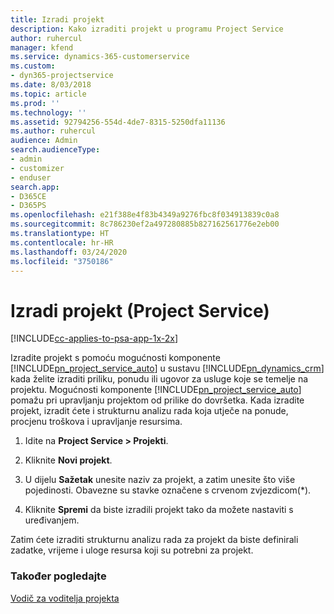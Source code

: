```yaml
---
title: Izradi projekt
description: Kako izraditi projekt u programu Project Service
author: ruhercul
manager: kfend
ms.service: dynamics-365-customerservice
ms.custom:
- dyn365-projectservice
ms.date: 8/03/2018
ms.topic: article
ms.prod: ''
ms.technology: ''
ms.assetid: 92794256-554d-4de7-8315-5250dfa11136
ms.author: ruhercul
audience: Admin
search.audienceType:
- admin
- customizer
- enduser
search.app:
- D365CE
- D365PS
ms.openlocfilehash: e21f388e4f83b4349a9276fbc8f034913839c0a8
ms.sourcegitcommit: 8c786230ef2a497280885b827162561776e2eb00
ms.translationtype: HT
ms.contentlocale: hr-HR
ms.lasthandoff: 03/24/2020
ms.locfileid: "3750186"
---
```

# <a name="create-a-project-project-service"></a>Izradi projekt (Project Service)

[!INCLUDE[cc-applies-to-psa-app-1x-2x](../includes/cc-applies-to-psa-app-1x-2x.md)]

Izradite projekt s pomoću mogućnosti komponente [!INCLUDE[pn_project_service_auto](../includes/pn-project-service-auto.md)] u sustavu [!INCLUDE[pn_dynamics_crm](../includes/pn-dynamics-crm.md)] kada želite izraditi priliku, ponudu ili ugovor za usluge koje se temelje na projektu. Mogućnosti komponente [!INCLUDE[pn_project_service_auto](../includes/pn-project-service-auto.md)] pomažu pri upravljanju projektom od prilike do dovršetka. Kada izradite projekt, izradit ćete i strukturnu analizu rada koja utječe na ponude, procjenu troškova i upravljanje resursima.  
  
1.  Idite na **Project Service > Projekti**.  
  
2.  Kliknite **Novi projekt**.  
  
3.  U dijelu **Sažetak** unesite naziv za projekt, a zatim unesite što više pojedinosti. Obavezne su stavke označene s crvenom zvjezdicom(*).  
  
4.  Kliknite **Spremi** da biste izradili projekt tako da možete nastaviti s uređivanjem.  
  
Zatim ćete izraditi strukturnu analizu rada za projekt da biste definirali zadatke, vrijeme i uloge resursa koji su potrebni za projekt.  
  
### <a name="see-also"></a>Također pogledajte  
 [Vodič za voditelja projekta](../project-service/project-manager-guide.md)
